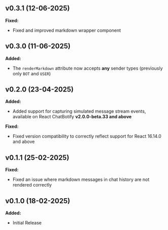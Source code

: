 ## v0.3.1 (12-06-2025)

**Fixed:**
- Fixed and improved markdown wrapper component

## v0.3.0 (11-06-2025)

**Added:**
- The `renderMarkdown` attribute now accepts **any** sender types (previously only `BOT` and `USER`)

## v0.2.0 (23-04-2025)

**Added:**
- Added support for capturing simulated message stream events, available on React ChatBotify **v2.0.0-beta.33 and above**

**Fixed:**
- Fixed version compatibility to correctly reflect support for React 16.14.0 and above

## v0.1.1 (25-02-2025)

**Fixed:**
- Fixed an issue where markdown messages in chat history are not rendered correctly

## v0.1.0 (18-02-2025)

**Added:**
- Initial Release